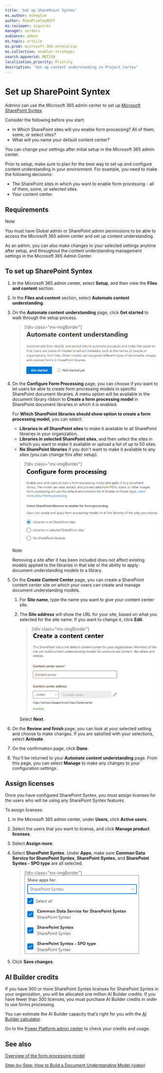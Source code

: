 ```yaml
---
title: 'Set up SharePoint Syntex'
ms.author: mikeplum
author: MikePlumleyMSFT
ms.reviewer: ssquires
manager: serdars
audience: admin
ms.topic: article
ms.prod: microsoft-365-enterprise
ms.collection: enabler-strategic
search.appverid: MET150
localization_priority: Priority
description: "Set up content understanding in Project Cortex"
---
```


# Set up SharePoint Syntex

Admins can use the Microsoft 365 admin center to set up [Microsoft SharePoint Syntex](index.md). 

Consider the following before you start:

- In Which SharePoint sites will you enable form processing? All of them, some, or select sites?
- What will you name your default content center?

You can change your settings after initial setup in the Microsoft 365 admin center.

Prior to setup, make sure to plan for the best way to set up and configure content understanding in your environment. For example, you need to make the following decisions:

- The SharePoint sites in which you want to enable form processing - all of them, some, or selected sites.
- Your content center.

## Requirements 

> [!NOTE]
> You must have Global admin or SharePoint admin permissions to be able to access the Microsoft 365 admin center and set up content understanding.

As an admin, you can also make changes to your selected settings anytime after setup, and throughout the content understanding management settings in the Microsoft 365 Admin Center.

## To set up SharePoint Syntex

1. In the Microsoft 365 admin center, select **Setup**, and then view the **Files and content** section.

2. In the **Files and content** section, select **Automate content understanding**.<br/>

3. On the **Automate content understanding** page, click **Get started** to walk through the setup process.<br/>

    > [!div class="mx-imgBorder"]
    > ![Begin setup](../media/content-understanding/admin-content-understanding-get-started.png)</br>

4. On the **Configure Form Processing** page, you can choose if you want to let users be able to create form processing models in specific SharePoint document libraries. A menu option will be available in the document library ribbon to **Create a form processing model** in SharePoint document libraries in which it is enabled.
 
     For **Which SharePoint libraries should show option to create a form processing model**, you can select:</br>
      - **Libraries in all SharePoint sites** to make it available to all SharePoint libraries in your organization.</br>
      - **Libraries in selected SharePoint sites**, and then select the sites in which you want to make it available or upload a list of up to 50 sites.</br>
      - **No SharePoint libraries** if you don't want to make it available to any sites (you can change this after setup).

   > [!div class="mx-imgBorder"]
   > ![Configure form processing](../media/content-understanding/admin-configforms.png)

   > [!Note]
   > Removing a site after it has been included does not affect existing models applied to the libraries in that site or the ability to apply document understanding models to a library. 
    
5. On the **Create Content Center** page, you can create a SharePoint content center site on which your users can create and manage document understanding models.

    1. For **Site name**, type the name you want to give your content center site.
    
    1. The **Site address** will show the URL for your site, based on what you selected for the site name. If you want to change it, click **Edit**.

       > [!div class="mx-imgBorder"]
       > ![Create content center](../media/content-understanding/admin-cu-create-cc.png)</br>

       Select **Next**.

6. On the **Review and finish** page, you can look at your selected setting and choose to make changes. If you are satisfied with your selections, select **Activate**.

7. On the confirmation page, click **Done**.

8. You'll be returned to your **Automate content understanding** page. From this page, you can select **Manage** to make any changes to your configuration settings. 

## Assign licenses

Once you have configured SharePoint Syntex, you must assign licenses for the users who will be using any SharePoint Syntex features.

To assign licenses:

1. In the Microsoft 365 admin center, under **Users**, click **Active users**.

2. Select the users that you want to license, and click **Manage product licenses**.

3. Select **Assign more**.

4. Select **SharePoint Syntex**. Under **Apps**, make sure **Common Data Service for SharePoint Syntex**, **SharePoint Syntex**, and **SharePoint Syntex - SPO type** are all selected.

    > [!div class="mx-imgBorder"]
    > ![SharePoint Syntex licenses in the Microsoft 365 admin center](../media/content-understanding/sharepoint-syntex-licenses.png)

5. Click **Save changes**.

## AI Builder credits

If you have 300 or more SharePoint Syntex licenses for SharePoint Syntex in your organization, you will be allocated one million AI Builder credits. If you have fewer than 300 licenses, you must purchase AI Builder credits in order to use forms processing.

You can estimate the AI Builder capacity that’s right for you with the [AI Builder calculator](https://powerapps.microsoft.com/ai-builder-calculator).

Go to the [Power Platform admin center](https://admin.powerplatform.microsoft.com/resources/capacity) to check your credits and usage.

## See also

[Overview of the form processing model](https://docs.microsoft.com/ai-builder/form-processing-model-overview)

[Step-by-Step: How to Build a Document Understanding Model (video)](https://www.youtube.com/watch?v=DymSHObD-bg)
